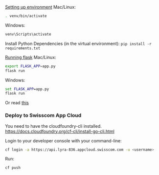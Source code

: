 [Setting up environment](https://flask.palletsprojects.com/en/1.1.x/installation/#activate-the-environment)
Mac/Linux:
```bash
. venv/bin/activate
```

Windows:
```cmd
venv\Scripts\activate
```

Install Python Dependencies (in the virtual environment): `pip install -r requirements.txt`

[Running flask](https://flask.palletsprojects.com/en/1.1.x/quickstart/)
Mac/Linux:
```bash
export FLASK_APP=app.py
flask run
```

Windows:
```cmd
set FLASK_APP=app.py
flask run
```

Or read [this](https://medium.com/@jtpaasch/the-right-way-to-use-virtual-environments-1bc255a0cba7)


### Deploy to Swisscom App Cloud
You need to have the cloudfoundry-cli installed. https://docs.cloudfoundry.org/cf-cli/install-go-cli.html

Login to your developer console with your command-line:
```bash
cf login -a https://api.lyra-836.appcloud.swisscom.com -u <username>
```

Run:
```bash
cf push
```